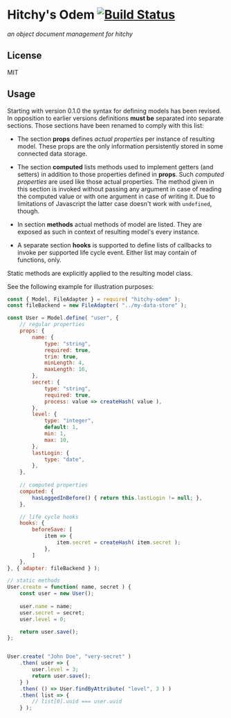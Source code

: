 # Hitchy's Odem [![Build Status](https://travis-ci.org/hitchyjs/odem.svg?branch=master)](https://travis-ci.org/hitchyjs/odem)

_an object document management for hitchy_

## License

MIT

## Usage

Starting with version 0.1.0 the syntax for defining models has been revised. In opposition to earlier versions definitions **must be** separated into separate sections. Those sections have been renamed to comply with this list:

* The section **props** defines _actual properties_ per instance of resulting model. These props are the only information persistently stored in some connected data storage.

* The section **computed** lists methods used to implement getters (and setters) in addition to those properties defined in **props**. Such _computed properties_ are used like those actual properties. The method given in this section is invoked without passing any argument in case of reading the computed value or with one argument in case of writing it. Due to limitations of Javascript the latter case doesn't work with `undefined`, though.

* In section **methods** actual methods of model are listed. They are exposed as such in context of resulting model's every instance.

* A separate section **hooks** is supported to define lists of callbacks to invoke per supported life cycle event. Either list may contain of functions, only.

Static methods are explicitly applied to the resulting model class.

See the following example for illustration purposes:

```javascript
const { Model, FileAdapter } = require( "hitchy-odem" );
const fileBackend = new FileAdapter( "../my-data-store" );

const User = Model.define( "user", {
	// regular properties
	props: {
		name: { 
			type: "string",
			required: true,
			trim: true,
			minLength: 4,
			maxLength: 16,
		},
		secret: { 
			type: "string",
			required: true,
			process: value => createHash( value ),
		},
		level: { 
			type: "integer",
			default: 1,
			min: 1,
			max: 10,
		},
		lastLogin: { 
			type: "date",
		},
	},
	
	// computed properties
	computed: {
		hasLoggedInBefore() { return this.lastLogin != null; },
	},

	// life cycle hooks
	hooks: {
		beforeSave: [
			item => {
				item.secret = createHash( item.secret );
			},
		]
	},
}, { adapter: fileBackend } );

// static methods
User.create = function( name, secret ) {
	const user = new User();
	
	user.name = name;
	user.secret = secret;
	user.level = 0;

	return user.save();
};


User.create( "John Doe", "very-secret" )
	.then( user => {
		user.level = 3;
		return user.save();
	} )
	.then( () => User.findByAttribute( "level", 3 ) )
	.then( list => {
		// list[0].uuid === user.uuid
	} );
```
